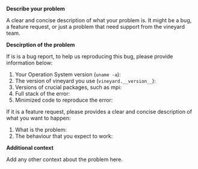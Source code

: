 <!--
Thanks for your contribution! please review https://github.com/alibaba/libvineyard/blob/main/CONTRIBUTING.rst before opening an issue.
-->

**Describe your problem**

A clear and concise description of what your problem is. It might be a bug,
a feature request, or just a problem that need support from the vineyard team.

**Descirption of the problem**

If is is a bug report, to help us reproducing this bug, please provide information below:

1. Your Operation System version (`uname -a`):
2. The version of vineyard you use (`vineyard.__version__`):
3. Versions of crucial packages, such as mpi:
4. Full stack of the error:
5. Minimized code to reproduce the error:

If it is a feature request, please provides a clear and concise description of what you want to happen:

1. What is the problem:
2. The behaviour that you expect to work:

**Additional context**

Add any other context about the problem here.
